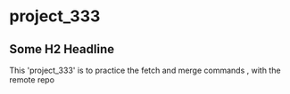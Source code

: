 # project_333
## Some H2 Headline 
This 'project_333' is to practice the fetch and merge commands , with the remote repo 
